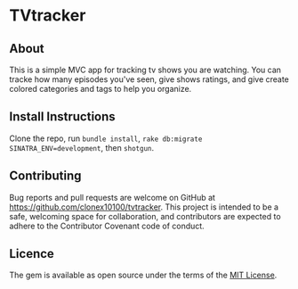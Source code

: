 # TVtracker
## About
This is a simple MVC app for tracking tv shows you are watching. You can tracke how many episodes you've seen, give shows ratings, and give create colored categories and tags to help you organize.
## Install Instructions
Clone the repo, run `bundle install`, `rake db:migrate SINATRA_ENV=development`, then `shotgun`.
## Contributing
Bug reports and pull requests are welcome on GitHub at https://github.com/clonex10100/tvtracker. This project is intended to be a safe, welcoming space for collaboration, and contributors are expected to adhere to the Contributor Covenant code of conduct.
## Licence
The gem is available as open source under the terms of the [MIT License](http://opensource.org/licenses/MIT).

